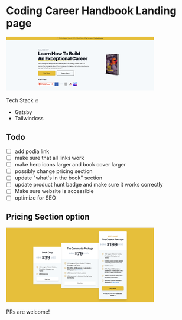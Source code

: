 # Coding Career Handbook Landing page

<img src="./screenshot.png" width="400px"/>

Tech Stack :fire:

- Gatsby
- Tailwindcss

## Todo

- [ ] add podia link
- [ ] make sure that all links work
- [ ] make  hero icons larger and book cover larger
- [ ] possibly change pricing section
- [ ] update "what's in the book" section
- [ ] update product hunt badge and make sure it works correctly
- [ ] Make sure website is accessible
- [ ] optimize for SEO

## Pricing Section option

<img src="./pricing-layout.png" width="400px"/>

PRs are welcome!
